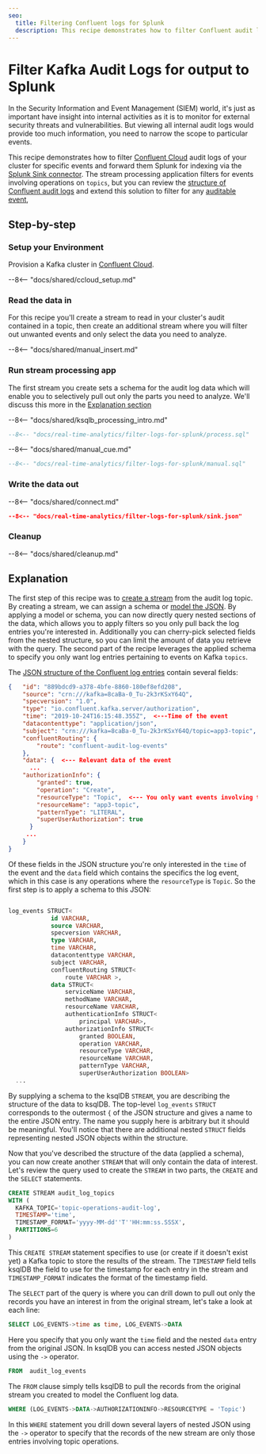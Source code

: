 ```yaml
---
seo:
  title: Filtering Confluent logs for Splunk
  description: This recipe demonstrates how to filter Confluent audit logs to Splunk for SIEM processing
---
```


# Filter Kafka Audit Logs for output to Splunk

In the Security Information and Event Management (SIEM) world, it's just as important have insight into internal activities as it is to monitor for external security threats and vulnerabilities.  But viewing all internal audit logs would provide too much information, you need to narrow the scope to particular events.

This recipe demonstrates how to filter [Confluent Cloud](https://www.confluent.io/confluent-cloud/tryfree/?utm_source=github&utm_medium=ksqldb_recipes&utm_campaign=filter_logs_for_splunk) audit logs of your cluster for specific events and forward them Splunk for indexing via the [Splunk Sink connector](https://docs.confluent.io/cloud/current/connectors/cc-splunk-sink.html#cc-splunk-sink).
The stream processing application filters for events involving operations on `topics`, but you can review the [structure of Confluent audit logs](https://docs.confluent.io/platform/current/security/audit-logs/audit-logs-concepts.html#audit-log-content) and extend this solution to filter for any [auditable event](https://docs.confluent.io/platform/current/security/audit-logs/audit-logs-concepts.html#auditable-events), 

## Step-by-step

### Setup your Environment

Provision a Kafka cluster in [Confluent Cloud](https://www.confluent.io/confluent-cloud/tryfree/?utm_source=github&utm_medium=ksqldb_recipes&utm_campaign=filter_logs_for_splunk).

--8<-- "docs/shared/ccloud_setup.md"

### Read the data in

For this recipe you'll create a stream to read in your cluster's audit contained in a topic, then create an additional stream where you will filter out unwanted events and only select the data you need to analyze. 

--8<-- "docs/shared/manual_insert.md"

### Run stream processing app

The first stream you create sets a schema for the audit log data which will enable you to selectively pull out only the parts you need to analyze.  We'll discuss this more in the [Explanation section](index.md#explaination)

--8<-- "docs/shared/ksqlb_processing_intro.md"

```sql
--8<-- "docs/real-time-analytics/filter-logs-for-splunk/process.sql"
```

--8<-- "docs/shared/manual_cue.md"

```sql
--8<-- "docs/real-time-analytics/filter-logs-for-splunk/manual.sql"
```

### Write the data out

--8<-- "docs/shared/connect.md"

```json
--8<-- "docs/real-time-analytics/filter-logs-for-splunk/sink.json"
```

### Cleanup

--8<-- "docs/shared/cleanup.md"

## Explanation

The first step of this recipe was to [create a stream](https://docs.ksqldb.io/en/latest/developer-guide/ksqldb-reference/create-stream/) from the audit log topic.  By creating a stream, we can assign a schema or [model the JSON](https://docs.ksqldb.io/en/latest/developer-guide/ksqldb-reference/create-stream/).  By applying a model or schema, you can now directly query nested sections of the data, which allows you to apply filters so you only pull back the log entries you're interested in.  Additionally you can cherry-pick selected fields from the nested structure, so you can limit the amount of data you retrieve with the query.  The second part of the recipe leverages the applied schema to specify you only want log entries pertaining to events on Kafka `topics`. 

The [JSON structure of the Confluent log entries](https://docs.confluent.io/platform/current/security/audit-logs/audit-logs-concepts.html#audit-log-content) contain several fields:

```json
{   "id": "889bdcd9-a378-4bfe-8860-180ef8efd208",
    "source": "crn:///kafka=8caBa-0_Tu-2k3rKSxY64Q",
    "specversion": "1.0",
    "type": "io.confluent.kafka.server/authorization",
    "time": "2019-10-24T16:15:48.355Z",  <---Time of the event
    "datacontenttype": "application/json",
    "subject": "crn:///kafka=8caBa-0_Tu-2k3rKSxY64Q/topic=app3-topic",
    "confluentRouting": {
        "route": "confluent-audit-log-events"
    },
    "data": {  <--- Relevant data of the event
      ...
    "authorizationInfo": {
        "granted": true,
        "operation": "Create",
        "resourceType": "Topic",  <--- You only want events involving topics
        "resourceName": "app3-topic",
        "patternType": "LITERAL",
        "superUserAuthorization": true
      }
     ... 
    }
}

```
Of these fields in the JSON structure you're only interested in the `time` of the event and the `data` field which contains the specifics the log event, which in this case is any operations where the `resourceType` is `Topic`.  So the first step is to apply a schema to this JSON:

```sql

log_events STRUCT< 
            id VARCHAR, 
            source VARCHAR, 
            specversion VARCHAR, 
            type VARCHAR, 
            time VARCHAR,  
            datacontenttype VARCHAR, 
            subject VARCHAR, 
            confluentRouting STRUCT<
                route VARCHAR >,  
            data STRUCT<
                serviceName VARCHAR, 
                methodName VARCHAR, 
                resourceName VARCHAR, 
                authenticationInfo STRUCT<
                    principal VARCHAR>, 
                authorizationInfo STRUCT<
                    granted BOOLEAN,
                    operation VARCHAR,
                    resourceType VARCHAR,
                    resourceName VARCHAR,
                    patternType VARCHAR,
                    superUserAuthorization BOOLEAN>
  ...
```  
By supplying a schema to the ksqlDB `STREAM`, you are describing the structure of the data to ksqlDB.  The top-level `log_events` `STRUCT` corresponds to the outermost `{` of the JSON structure and gives a name to the entire JSON entry. The name you supply here is arbitrary but it should be meaningful. You'll notice that there are additional nested `STRUCT` fields representing nested JSON objects within the structure.

Now that you've described the structure of the data (applied a schema), you can now create another `STREAM` that will only contain the data of interest. Let's review the query used to create the `STREAM` in two parts, the `CREATE` and the `SELECT` statements.

```sql
CREATE STREAM audit_log_topics
WITH (
  KAFKA_TOPIC='topic-operations-audit-log', 
  TIMESTAMP='time', 
  TIMESTAMP_FORMAT='yyyy-MM-dd''T''HH:mm:ss.SSSX',
  PARTITIONS=6
) 
```
This `CREATE STREAM` statement specifies to use (or create if it doesn't exist yet) a Kafka topic to store the results of the stream.  The `TIMESTAMP` field tells ksqlDB the field to use for the timestamp for each entry in the stream and `TIMESTAMP_FORMAT` indicates the format of the timestamp field.

The `SELECT` part of the query is where you can drill down to pull out only the records you have an interest in from the original stream, let's take a look at each line:

```sql
SELECT LOG_EVENTS->time as time, LOG_EVENTS->DATA
```
Here you specify that you only want the `time` field and the nested `data` entry from the original JSON. In ksqlDB you can access nested JSON objects using the `->` operator.

```sql
FROM  audit_log_events
```
The `FROM` clause simply tells ksqlDB to pull the records from the original stream you created to model the Confluent log data.

```sql
WHERE (LOG_EVENTS->DATA->AUTHORIZATIONINFO->RESOURCETYPE = 'Topic') 
```
In this `WHERE` statement you drill down several layers of nested JSON using the `->` operator to specify that the records of the new stream are only those entries involving topic operations.





